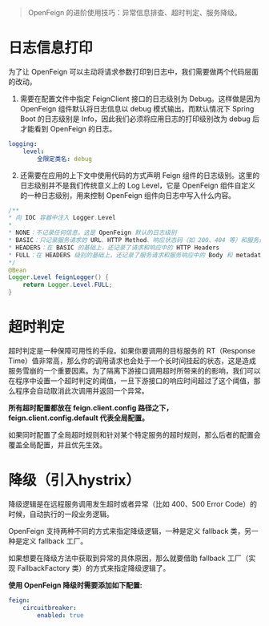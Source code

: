 >OpenFeign 的进阶使用技巧：异常信息排查、超时判定、服务降级。

# 日志信息打印
为了让 OpenFeign 可以主动将请求参数打印到日志中，我们需要做两个代码层面的改动。
1. 需要在配置文件中指定 FeignClient 接口的日志级别为 Debug。这样做是因为 OpenFeign 组件默认将日志信息以 debug 模式输出，而默认情况下 Spring Boot 的日志级别是 Info，因此我们必须将应用日志的打印级别改为 debug 后才能看到 OpenFeign 的日志。
```yaml
logging: 
	level: 
		全限定类名: debug 
```
2. 还需要在应用的上下文中使用代码的方式声明 Feign 组件的日志级别。这里的日志级别并不是我们传统意义上的 Log Level，它是 OpenFeign 组件自定义的一种日志级别，用来控制 OpenFeign 组件向日志中写入什么内容。
```java
/**
* 向 IOC 容器中注入 Logger.Level
* 
* NONE：不记录任何信息，这是 OpenFeign 默认的日志级别
* BASIC：只记录服务请求的 URL、HTTP Method、响应状态码（如 200、404 等）和服务调用的执行时间
* HEADERS：在 BASIC 的基础上，还记录了请求和响应中的 HTTP Headers
* FULL：在 HEADERS 级别的基础上，还记录了服务请求和服务响应中的 Body 和 metadata，FULL 级别记录了最完成的调用信息
*/
@Bean 
Logger.Level feignLogger() {
	return Logger.Level.FULL; 
}
```
# 超时判定
超时判定是一种保障可用性的手段。如果你要调用的目标服务的 RT（Response Time）值非常高，那么你的调用请求也会处于一个长时间挂起的状态，这是造成服务雪崩的一个重要因素。为了隔离下游接口调用超时所带来的的影响，我们可以在程序中设置一个超时判定的阈值，一旦下游接口的响应时间超过了这个阈值，那么程序会自动取消此次调用并返回一个异常。

**所有超时配置都放在 feign.client.config 路径之下，feign.client.config.default 代表全局配置。**

如果同时配置了全局超时规则和针对某个特定服务的超时规则，那么后者的配置会覆盖全局配置，并且优先生效。

# 降级（引入hystrix）
降级逻辑是在远程服务调用发生超时或者异常（比如 400、500 Error Code）的时候，自动执行的一段业务逻辑。

OpenFeign 支持两种不同的方式来指定降级逻辑，一种是定义 fallback 类，另一种是定义 fallback 工厂。

如果想要在降级方法中获取到异常的具体原因，那么就要借助 fallback 工厂（实现 FallbackFactory 类）的方式来指定降级逻辑了。

**使用 OpenFeign 降级时需要添加如下配置:**
```yaml
feign:  
	circuitbreaker:  
		enabled: true
```